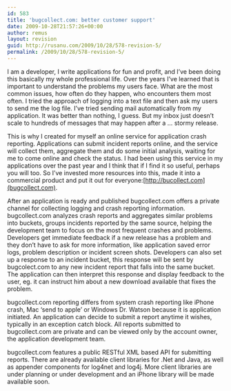 ```yaml
---
id: 583
title: 'bugcollect.com: better customer support'
date: 2009-10-28T21:57:26+00:00
author: remus
layout: revision
guid: http://rusanu.com/2009/10/28/578-revision-5/
permalink: /2009/10/28/578-revision-5/
---
```

I am a developer, I write applications for fun and profit, and I&#8217;ve been doing this basically my whole professional life. Over the years I&#8217;ve learned that is important to understand the problems my users face. What are the most common issues, how often do they happen, who encounters them most often. I tried the approach of logging into a text file and then ask my users to send me the log file. I&#8217;ve tried sending mail automatically from my application. It was better than nothing, I guess. But my inbox just doesn&#8217;t scale to hundreds of messages that may happen after a &#8230; stormy release.

This is why I created for myself an online service for application crash reporting. Applications can submit incident reports online, and the service will collect them, aggregate them and do some initial analysis, waiting for me to come online and check the status. I had been using this service in my applications over the past year and I think that if I find it so useful, perhaps you will too. So I&#8217;ve invested more resources into this, made it into a commercial product and put it out for everyone:[http://bucollect.com](bugcollect.com).

After an application is ready and published bugcollect.com offers a private channel for collecting logging and crash reporting information. bugcollect.com analyzes crash reports and aggregates similar problems into buckets, groups incidents reported by the same source, helping the development team to focus on the most frequent crashes and problems. Developers get immediate feedback if a new release has a problem and they don&#8217;t have to ask for more information, like application saved error logs, problem description or incident screen shots. Developers can also set up a response to an incident bucket, this response will be sent by bugcolect.com to any new incident report that falls into the same bucket. The application can then interpret this response and display feedback to the user, eg. it can instruct him about a new download available that fixes the problem.

bugcollect.com reporting differs from system crash reporting like iPhone crash, Mac &#8216;send to apple&#8217; or Windows Dr. Watson because it is application initiated. An application can decide to submit a report anytime it wishes, typically in an exception catch block. All reports submitted to bugcollect.com are private and can be viewed only by the account owner, the application development team.

bugcollect.com features a public RESTful XML based API for submitting reports. There are already available client libraries for .Net and Java, as well as appender components for log4net and log4j. More client libraries are under planning or under development and an iPhone library will be made available soon.